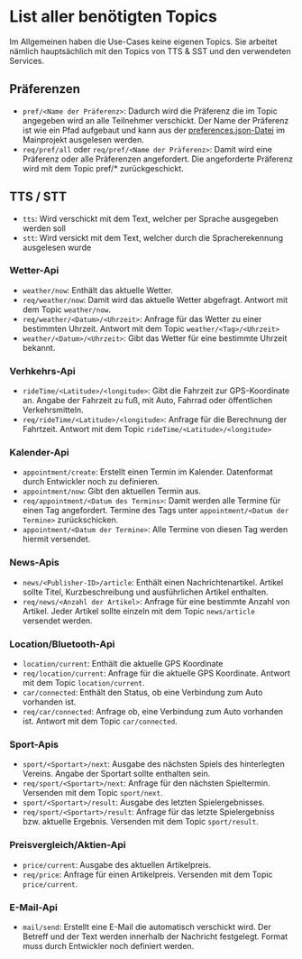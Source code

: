 # List aller benötigten Topics

Im Allgemeinen haben die Use-Cases keine eigenen Topics. Sie arbeitet nämlich hauptsächlich mit den Topics von TTS & SST und den verwendeten Services.

## Präferenzen
- `pref/<Name der Präferenz>`: Dadurch wird die Präferenz die im Topic angegeben wird an alle Teilnehmer verschickt. Der Name der Präferenz ist wie ein Pfad aufgebaut und kann aus der [preferences.json-Datei](https://github.com/pda-aswe/main/blob/main/preferences.json) im Mainprojekt ausgelesen werden.
- `req/pref/all` oder `req/pref/<Name der Präferenz>`: Damit wird eine Präferenz oder alle Präferenzen angefordert. Die angeforderte Präferenz wird mit dem Topic pref/* zurückgeschickt.

## TTS / STT
- `tts`: Wird verschickt mit dem Text, welcher per Sprache ausgegeben werden soll
- `stt`: Wird versickt mit dem Text, welcher durch die Spracherekennung ausgelesen wurde

### Wetter-Api
- `weather/now`: Enthält das aktuelle Wetter.
- `req/weather/now`: Damit wird das aktuelle Wetter abgefragt. Antwort mit dem Topic `weather/now`.
- `req/weather/<Datum>/<Uhrzeit>`: Anfrage für das Wetter zu einer bestimmten Uhrzeit. Antwort mit dem Topic `weather/<Tag>/<Uhrzeit>`
- `weather/<Datum>/<Uhrzeit>`: Gibt das Wetter für eine bestimmte Uhrzeit bekannt.

### Verhkehrs-Api
- `rideTime/<Latitude>/<longitude>`: Gibt die Fahrzeit zur GPS-Koordinate an. Angabe der Fahrzeit zu fuß, mit Auto, Fahrrad oder öffentlichen Verkehrsmitteln.
- `req/rideTime/<Latitude>/<longitude>`: Anfrage für die Berechnung der Fahrtzeit. Antwort mit dem Topic `rideTime/<Latitude>/<longitude>`

### Kalender-Api
- `appointment/create`: Erstellt einen Termin im Kalender. Datenformat durch Entwickler noch zu definieren.
- `appointment/now`: Gibt den aktuellen Termin aus.
- `req/appointment/<Datum des Termins>`: Damit werden alle Termine für einen Tag angefordert. Termine des Tags unter `appointment/<Datum der Termine>` zurückschicken.
- `appointment/<Datum der Termine>`: Alle Termine von diesen Tag werden hiermit versendet. 

### News-Apis
- `news/<Publisher-ID>/article`: Enthält einen Nachrichtenartikel. Artikel sollte Titel, Kurzbeschreibung und ausführlichen Artikel enthalten.
- `req/news/<Anzahl der Artikel>`: Anfrage für eine bestimmte Anzahl von Artikel. Jeder Artikel sollte einzeln mit dem Topic `news/article` versendet werden.

### Location/Bluetooth-Api
- `location/current`: Enthält die aktuelle GPS Koordinate
- `req/location/current`: Anfrage für die aktuelle GPS Koordinate. Antwort mit dem Topic `location/current`.
- `car/connected`: Enthält den Status, ob eine Verbindung zum Auto vorhanden ist.
- `req/car/connected`: Anfrage ob, eine Verbindung zum Auto vorhanden ist. Antwort mit dem Topic `car/connected`.

### Sport-Apis
- `sport/<Sportart>/next`: Ausgabe des nächsten Spiels des hinterlegten Vereins. Angabe der Sportart sollte enthalten sein.
- `req/sport/<Sportart>/next`: Anfrage für den nächsten Spieltermin. Versenden mit dem Topic `sport/next`.
- `sport/<Sportart>/result`: Ausgabe des letzten Spielergebnisses.
- `req/sport/<Sportart>/result`: Anfrage für das letzte Spielergebniss bzw. aktuelle Ergebnis. Versenden mit dem Topic `sport/result`.

### Preisvergleich/Aktien-Api
- `price/current`: Ausgabe des aktuellen Artikelpreis.
- `req/price`: Anfrage für einen Artikelpreis. Versenden mit dem Topic `price/current`.

### E-Mail-Api
- `mail/send`: Erstellt eine E-Mail die automatisch verschickt wird. Der Betreff und der Text werden innerhalb der Nachricht festgelegt. Format muss durch Entwickler noch definiert werden.
